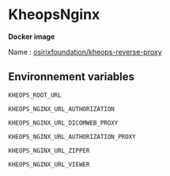 # KheopsNginx

**Docker image**

Name : [osirixfoundation/kheops-reverse-proxy](https://hub.docker.com/r/osirixfoundation/kheops-reverse-proxy/)

## Environnement variables

`KHEOPS_ROOT_URL`

`KHEOPS_NGINX_URL_AUTHORIZATION`

`KHEOPS_NGINX_URL_DICOMWEB_PROXY`

`KHEOPS_NGINX_URL_AUTHORIZATION_PROXY`

`KHEOPS_NGINX_URL_ZIPPER`

`KHEOPS_NGINX_URL_VIEWER`
